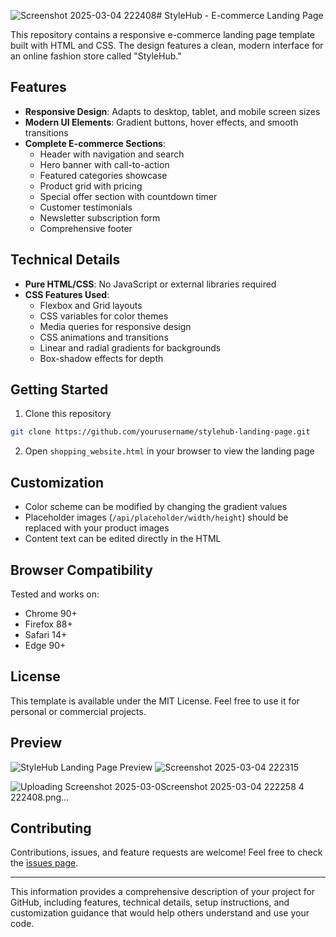 ![Screenshot 2025-03-04 222408](https://github.com/user-attachments/assets/5c64abf6-c4ab-4e29-840b-f3d24662540c)# StyleHub - E-commerce Landing Page

This repository contains a responsive e-commerce landing page template built with HTML and CSS. The design features a clean, modern interface for an online fashion store called "StyleHub."

## Features

- **Responsive Design**: Adapts to desktop, tablet, and mobile screen sizes
- **Modern UI Elements**: Gradient buttons, hover effects, and smooth transitions
- **Complete E-commerce Sections**:
  - Header with navigation and search
  - Hero banner with call-to-action
  - Featured categories showcase
  - Product grid with pricing
  - Special offer section with countdown timer
  - Customer testimonials
  - Newsletter subscription form
  - Comprehensive footer

## Technical Details

- **Pure HTML/CSS**: No JavaScript or external libraries required
- **CSS Features Used**:
  - Flexbox and Grid layouts
  - CSS variables for color themes
  - Media queries for responsive design
  - CSS animations and transitions
  - Linear and radial gradients for backgrounds
  - Box-shadow effects for depth

## Getting Started

1. Clone this repository
```bash
git clone https://github.com/yourusername/stylehub-landing-page.git
```

2. Open `shopping_website.html` in your browser to view the landing page

## Customization

- Color scheme can be modified by changing the gradient values
- Placeholder images (`/api/placeholder/width/height`) should be replaced with your product images
- Content text can be edited directly in the HTML

## Browser Compatibility

Tested and works on:
- Chrome 90+
- Firefox 88+
- Safari 14+
- Edge 90+

## License

This template is available under the MIT License. Feel free to use it for personal or commercial projects.

## Preview

![StyleHub Landing Page Preview](preview.png)
![Screenshot 2025-03-04 222315](https://github.com/user-attachments/assets/1110dfe5-c08c-4434-aed7-4c8573e3829e)

![Uploading Screenshot 2025-03-0![Screenshot 2025-03-04 222258](https://github.com/user-attachments/assets/118e2636-0c3b-4445-a1da-1da687a51979)
4 222408.png…]()

## Contributing

Contributions, issues, and feature requests are welcome! Feel free to check the [issues page](https://github.com/yourusername/stylehub-landing-page/issues).

---

This information provides a comprehensive description of your project for GitHub, including features, technical details, setup instructions, and customization guidance that would help others understand and use your code.
